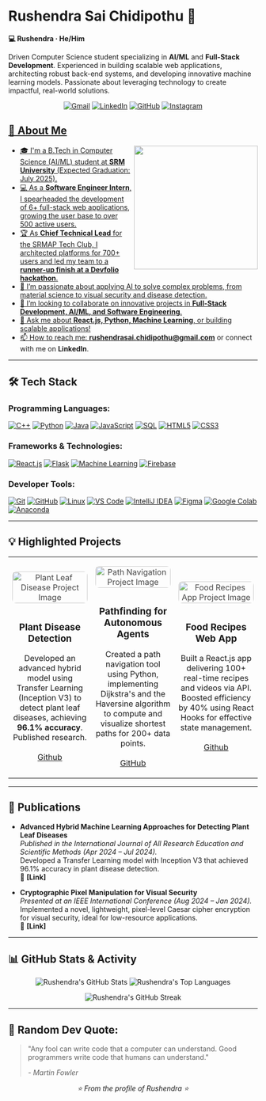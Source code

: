 # Rushendra Sai Chidipothu 👋
**💻 Rushendra · He/Him**

Driven Computer Science student specializing in **AI/ML** and **Full-Stack Development**. Experienced in building scalable web applications, architecting robust back-end systems, and developing innovative machine learning models. Passionate about leveraging technology to create impactful, real-world solutions.




<p align="center">
  <a href="mailto:rushendrasai.chidipothu@gmail.com"><img src="https://img.shields.io/badge/Gmail-D14836?style=for-the-badge&logo=gmail&logoColor=white" alt="Gmail"/></a>
  <a href="https://www.linkedin.com/in/rushendra-chidipothu-42065521b/"><img src="https://img.shields.io/badge/LinkedIn-0077B5?style=for-the-badge&logo=linkedin&logoColor=white" alt="LinkedIn"/></a>
  <a href="https://github.com/Rushendra69"><img src="https://img.shields.io/badge/GitHub-100000?style=for-the-badge&logo=github&logoColor=white" alt="GitHub"/></a>
  <a href="https://www.instagram.com/c_rushendra_?igsh=ZTJuZjF0d2ttcDNm"><img src="https://img.shields.io/badge/Instagram-E4405F?style=for-the-badge&logo=instagram&logoColor=white" alt="Instagram"/>
</p>



## 🚀 About Me

<picture>
  <source media="(prefers-color-scheme: dark)" srcset="https://raw.githubusercontent.com/udaykrizzz19/udaykrizzz19/main/developer_dark.svg">
  <source media="(prefers-color-scheme: light)" srcset="https://raw.githubusercontent.com/udaykrizzz19/udaykrizzz19/main/developer_light.svg">
  <img align="right" height="250" src="https://raw.githubusercontent.com/udaykrizzz19/udaykrizzz19/main/developer_light.svg">
</picture>
<!-- 💡 You can create new SVGs using tools like https://profilinator.rishav.dev/ -->

*   🎓 I'm a B.Tech in Computer Science (AI/ML) student at **SRM University** (Expected Graduation: July 2025).
*   💻 As a **Software Engineer Intern**, I spearheaded the development of 6+ full-stack web applications, growing the user base to over 500 active users.
*   🏆 As **Chief Technical Lead** for the SRMAP Tech Club, I architected platforms for 700+ users and led my team to a **runner-up finish at a Devfolio hackathon**.
*   🌱 I’m passionate about applying AI to solve complex problems, from material science to visual security and disease detection.
*   👯 I’m looking to collaborate on innovative projects in **Full-Stack Development, AI/ML, and Software Engineering**.
*   💬 Ask me about **React.js, Python, Machine Learning**, or building scalable applications!
*   📫 How to reach me: **rushendrasai.chidipothu@gmail.com** or connect with me on **LinkedIn**.

---

## 🛠️ Tech Stack

### Programming Languages:
<p align="left">
  <a href="https://isocpp.org/" target="_blank" rel="noreferrer"><img src="https://img.shields.io/badge/C%2B%2B-00599C?style=for-the-badge&logo=cplusplus&logoColor=white" alt="C++"></a>
  <a href="https://www.python.org" target="_blank" rel="noreferrer"><img src="https://img.shields.io/badge/Python-3776AB?style=for-the-badge&logo=python&logoColor=white" alt="Python"></a>
  <a href="https://www.java.com" target="_blank" rel="noreferrer"><img src="https://img.shields.io/badge/Java-ED8B00?style=for-the-badge&logo=openjdk&logoColor=white" alt="Java"></a>
  <a href="https://developer.mozilla.org/en-US/docs/Web/JavaScript" target="_blank" rel="noreferrer"><img src="https://img.shields.io/badge/JavaScript-F7DF1E?style=for-the-badge&logo=javascript&logoColor=black" alt="JavaScript"></a>
  <a href="https://www.microsoft.com/en-us/sql-server" target="_blank" rel="noreferrer"><img src="https://img.shields.io/badge/SQL-025E8C?style=for-the-badge&logo=microsoftsqlserver&logoColor=white" alt="SQL"></a>
  <a href="https://developer.mozilla.org/en-US/docs/Web/HTML" target="_blank" rel="noreferrer"><img src="https://img.shields.io/badge/HTML5-E34F26?style=for-the-badge&logo=html5&logoColor=white" alt="HTML5"></a>
  <a href="https://developer.mozilla.org/en-US/docs/Web/CSS" target="_blank" rel="noreferrer"><img src="https://img.shields.io/badge/CSS3-1572B6?style=for-the-badge&logo=css3&logoColor=white" alt="CSS3"></a>
</p>

### Frameworks & Technologies:
<p align="left">
  <a href="https://reactjs.org/" target="_blank" rel="noreferrer"><img src="https://img.shields.io/badge/React-20232A?style=for-the-badge&logo=react&logoColor=61DAFB" alt="React.js"></a>
  <a href="https://flask.palletsprojects.com/" target="_blank" rel="noreferrer"><img src="https://img.shields.io/badge/Flask-000000?style=for-the-badge&logo=flask&logoColor=white" alt="Flask"></a>
  <a href="https://www.tensorflow.org" target="_blank" rel="noreferrer"><img src="https://img.shields.io/badge/Machine_Learning-FF6F00?style=for-the-badge&logo=tensorflow&logoColor=white" alt="Machine Learning"></a>
  <a href="https://firebase.google.com/" target="_blank" rel="noreferrer"><img src="https://img.shields.io/badge/Firebase-FFCA28?style=for-the-badge&logo=firebase&logoColor=black" alt="Firebase"></a>
</p>

### Developer Tools:
<p align="left">
  <a href="https://git-scm.com/" target="_blank" rel="noreferrer"><img src="https://img.shields.io/badge/Git-F05032?style=for-the-badge&logo=git&logoColor=white" alt="Git"></a>
  <a href="https://github.com/" target="_blank" rel="noreferrer"><img src="https://img.shields.io/badge/GitHub-100000?style=for-the-badge&logo=github&logoColor=white" alt="GitHub"></a>
  <a href="https://www.linux.org/" target="_blank" rel="noreferrer"><img src="https://img.shields.io/badge/Linux-FCC624?style=for-the-badge&logo=linux&logoColor=black" alt="Linux"></a>
  <a href="https://code.visualstudio.com/" target="_blank" rel="noreferrer"><img src="https://img.shields.io/badge/VS_Code-007ACC?style=for-the-badge&logo=visual-studio-code&logoColor=white" alt="VS Code"></a>
  <a href="https://www.jetbrains.com/idea/" target="_blank" rel="noreferrer"><img src="https://img.shields.io/badge/IntelliJ_IDEA-000000.svg?style=for-the-badge&logo=intellij-idea&logoColor=white" alt="IntelliJ IDEA"></a>
  <a href="https://www.figma.com/" target="_blank" rel="noreferrer"><img src="https://img.shields.io/badge/Figma-F24E1E?style=for-the-badge&logo=figma&logoColor=white" alt="Figma"></a>
  <a href="https://colab.research.google.com/" target="_blank" rel="noreferrer"><img src="https://img.shields.io/badge/Google_Colab-F9AB00?style=for-the-badge&logo=googlecolab&logoColor=black" alt="Google Colab"></a>
  <a href="https://www.anaconda.com/" target="_blank" rel="noreferrer"><img src="https://img.shields.io/badge/Anaconda-44A833?style=for-the-badge&logo=anaconda&logoColor=white" alt="Anaconda"></a>
</p>

---

## 💡 Highlighted Projects

<!-- Remember to replace these with your actual project links! -->
<table>
  <tr>
    <td width="33%">
      <p align="center">
        <img src="https://images.unsplash.com/photo-1601287293804-9a87af20db9f?q=80&w=1740&auto=format&fit=crop&ixlib=rb-4.1.0&ixid=M3wxMjA3fDB8MHxwaG90by1wYWdlfHx8fGVufDB8fHx8fA%3D%3D" alt="Plant Leaf Disease Project Image" style="width:100%; max-height:100px; object-fit:cover; border-radius:8px; opacity:0.8; margin-bottom:10px;" />
      </p>
      <h3 align="center">Plant Disease Detection</h3>
      <p align="center">
        Developed an advanced hybrid model using Transfer Learning (Inception V3) to detect plant leaf diseases, achieving <b>96.1% accuracy</b>. Published research.
        <br/><br/>
        <a href="[YOUR_GITHUB_PROJECT_LINK_HERE]" target="_blank">Github</a>
      </p>
    </td>
    <td width="33%">
      <p align="center">
        <img src="https://images.unsplash.com/photo-1465447142348-e9952c393450?w=800&auto=format&fit=crop&q=60&ixlib=rb-4.1.0&ixid=M3wxMjA3fDB8MHxzZWFyY2h8Mnx8cm9hZHN8ZW58MHx8MHx8fDA%3D" alt="Path Navigation Project Image" style="width:100%; max-height:100px; object-fit:cover; border-radius:8px; opacity:0.8; margin-bottom:10px;" />
      </p>
      <h3 align="center">Pathfinding for Autonomous Agents</h3>
      <p align="center">
        Created a path navigation tool using Python, implementing Dijkstra's and the Haversine algorithm to compute and visualize shortest paths for 200+ data points.
        <br/><br/>
        <a href="[YOUR_GITHUB_PROJECT_LINK_HERE]" target="_blank">GitHub</a>
      </p>
    </td>
    <td width="33%">
      <p align="center">
        <img src="https://images.unsplash.com/photo-1504754524776-8f4f37790ca0?q=80&w=1740&auto=format&fit=crop&ixlib=rb-4.1.0&ixid=M3wxMjA3fDB8MHxwaG90by1wYWdlfHx8fGVufDB8fHx8fA%3D%3D" alt="Food Recipes App Project Image" style="width:100%; max-height:100px; object-fit:cover; border-radius:8px; opacity:0.8; margin-bottom:10px;" />
      </p>
      <h3 align="center">Food Recipes Web App</h3>
      <p align="center">
        Built a React.js app delivering 100+ real-time recipes and videos via API. Boosted efficiency by 40% using React Hooks for effective state management.
        <br/><br/>
        <a href="[YOUR_GITHUB_PROJECT_LINK_HERE]" target="_blank">Github</a>
      </p>
    </td>
  </tr>
</table>

---

## 📄 Publications

*   **Advanced Hybrid Machine Learning Approaches for Detecting Plant Leaf Diseases**  
    *Published in the International Journal of All Research Education and Scientific Methods (Apr 2024 – Jul 2024).*  
    Developed a Transfer Learning model with Inception V3 that achieved 96.1% accuracy in plant disease detection.  
    🔗 **[Link]** <!-- Add link to the publication or project here -->

*   **Cryptographic Pixel Manipulation for Visual Security**  
    *Presented at an IEEE International Conference (Aug 2024 – Jan 2024).*  
    Implemented a novel, lightweight, pixel-level Caesar cipher encryption for visual security, ideal for low-resource applications.  
    🔗 **[Link]** <!-- Add link to the publication or project here -->

---

## 📊 GitHub Stats & Activity

<p align="center">
  <img src="https://github-readme-stats.vercel.app/api?username=Rushendra&show_icons=true&theme=tokyonight&count_private=true&hide_border=true" alt="Rushendra's GitHub Stats"/>
  <img src="https://github-readme-stats.vercel.app/api/top-langs/?username=Rushendra&layout=compact&theme=tokyonight&hide_border=true" alt="Rushendra's Top Languages"/>
</p>
<p align="center">
  <img src="https://github-readme-streak-stats.herokuapp.com/?user=Rushendra&theme=tokyonight&hide_border=true" alt="Rushendra's GitHub Streak"/>
</p>

---

## 📜 Random Dev Quote:

> "Any fool can write code that a computer can understand. Good programmers write code that humans can understand."
>
> *- Martin Fowler*

<p align="center">
  <em>⭐️ From the profile of Rushendra ⭐️</em>
</p>
